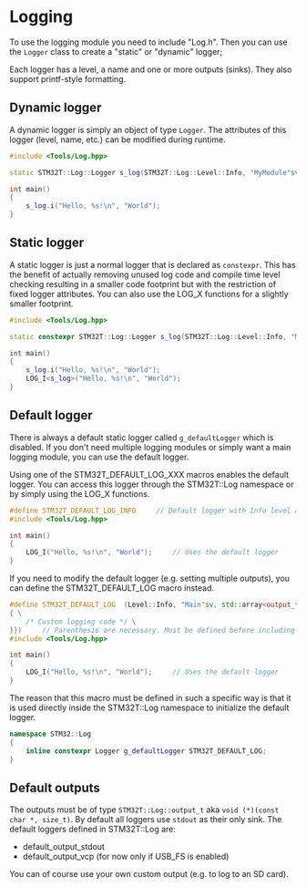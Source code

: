 # Logging

To use the logging module you need to include "Log.h". Then you can use the `Logger` class to create a "static" or "dynamic" logger;

Each logger has a level, a name and one or more outputs (sinks). They also support printf-style formatting.

## Dynamic logger

A dynamic logger is simply an object of type `Logger`. The attributes of this logger (level, name, etc.) can be modified during runtime.

```C++
#include <Tools/Log.hpp>

static STM32T::Log::Logger s_log(STM32T::Log::Level::Info, "MyModule"sv);		// Default output: stdout

int main()
{
	s_log.i("Hello, %s!\n", "World");
}
```

## Static logger

A static logger is just a normal logger that is declared as `constexpr`.
This has the benefit of actually removing unused log code and compile time level checking resulting in a smaller code footprint but with the restriction of fixed logger attributes.
You can also use the LOG_X functions for a slightly smaller footprint.

```C++
#include <Tools/Log.hpp>

static constexpr STM32T::Log::Logger s_log(STM32T::Log::Level::Info, "MyModule"sv);		// Default output: stdout

int main()
{
	s_log.i("Hello, %s!\n", "World");
	LOG_I<s_log>("Hello, %s!\n", "World");
}
```

## Default logger

There is always a default static logger called `g_defaultLogger` which is disabled.
If you don't need multiple logging modules or simply want a main logging module, you can use the default logger.

Using one of the STM32T_DEFAULT_LOG_XXX macros enables the default logger. You can access this logger through the STM32T::Log namespace or by simply using the LOG_X functions.

```C++
#define STM32T_DEFAULT_LOG_INFO		// Default logger with Info level and stdout output. Must be defined before including "Log.hpp".
#include <Tools/Log.hpp>

int main()
{
	LOG_I("Hello, %s!\n", "World");		// Uses the default logger
}
```

If you need to modify the default logger (e.g. setting multiple outputs), you can define the STM32T_DEFAULT_LOG macro instead.

```C++
#define STM32T_DEFAULT_LOG	(Level::Info, "Main"sv, std::array<output_t, 2>{default_output_stdout, [](const char *buf, size_t len) \
{ \
	/* Custom logging code */ \
}})		// Parenthesis are necessary. Must be defined before including "Log.hpp".
#include <Tools/Log.hpp>

int main()
{
	LOG_I("Hello, %s!\n", "World");		// Uses the default logger
}
```

The reason that this macro must be defined in such a specific way is that it is used directly inside the STM32T::Log namespace to initialize the default logger.

```C++
namespace STM32::Log
{
	inline constexpr Logger g_defaultLogger STM32T_DEFAULT_LOG;
}
```

## Default outputs

The outputs must be of type `STM32T::Log::output_t` aka `void (*)(const char *, size_t)`. By default all loggers use `stdout` as their only sink. The default loggers defined in STM32T::Log are:

+ default_output_stdout
+ default_output_vcp (for now only if USB_FS is enabled)

You can of course use your own custom output (e.g. to log to an SD card).
